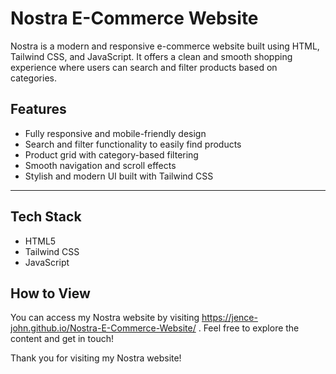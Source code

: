 #  Nostra E-Commerce Website

Nostra is a modern and responsive e-commerce website built using HTML, Tailwind CSS, and JavaScript. It offers a clean and smooth shopping experience where users can search and filter products based on categories.

## Features

-  Fully responsive and mobile-friendly design
-  Search and filter functionality to easily find products
-  Product grid with category-based filtering
-  Smooth navigation and scroll effects
-  Stylish and modern UI built with Tailwind CSS

---

## Tech Stack

- HTML5
- Tailwind CSS
- JavaScript

## How to View

You can access my Nostra website by visiting  https://jence-john.github.io/Nostra-E-Commerce-Website/ . Feel free to explore the content and get in touch!

Thank you for visiting my Nostra website!
